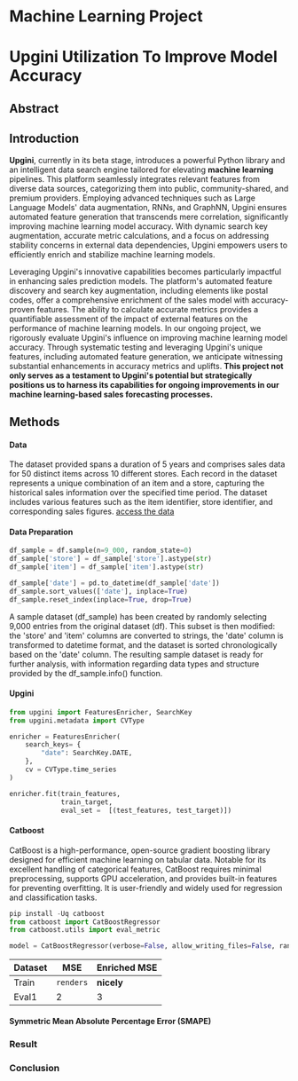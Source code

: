 # Machine Learning Project
# Upgini Utilization To Improve Model Accuracy 

## Abstract
## Introduction

**Upgini**, currently in its beta stage, introduces a powerful Python library and an intelligent data search engine tailored for elevating **machine learning** pipelines. This platform seamlessly integrates relevant features from diverse data sources, categorizing them into public, community-shared, and premium providers. Employing advanced techniques such as Large Language Models' data augmentation, RNNs, and GraphNN, Upgini ensures automated feature generation that transcends mere correlation, significantly improving machine learning model accuracy. With dynamic search key augmentation, accurate metric calculations, and a focus on addressing stability concerns in external data dependencies, Upgini empowers users to efficiently enrich and stabilize machine learning models.

Leveraging Upgini's innovative capabilities becomes particularly impactful in enhancing sales prediction models. The platform's automated feature discovery and search key augmentation, including elements like postal codes, offer a comprehensive enrichment of the sales model with accuracy-proven features. The ability to calculate accurate metrics provides a quantifiable assessment of the impact of external features on the performance of machine learning models. In our ongoing project, we rigorously evaluate Upgini's influence on improving machine learning model accuracy. Through systematic testing and leveraging Upgini's unique features, including automated feature generation, we anticipate witnessing substantial enhancements in accuracy metrics and uplifts. **This project not only serves as a testament to Upgini's potential but strategically positions us to harness its capabilities for ongoing improvements in our machine learning-based sales forecasting processes.**


## Methods
#### Data
The dataset provided spans a duration of 5 years and comprises sales data for 50 distinct items across 10 different stores. Each record in the dataset represents a unique combination of an item and a store, capturing the historical sales information over the specified time period. The dataset includes various features such as the item identifier, store identifier, and corresponding sales figures. 
[access the data](https://www.kaggle.com/competitions/demand-forecasting-kernels-only/overview)
#### Data Preparation
```python
df_sample = df.sample(n=9_000, random_state=0)
df_sample['store'] = df_sample['store'].astype(str)
df_sample['item'] = df_sample['item'].astype(str)

df_sample['date'] = pd.to_datetime(df_sample['date'])
df_sample.sort_values(['date'], inplace=True)
df_sample.reset_index(inplace=True, drop=True)
```
A sample dataset (df_sample) has been created by randomly selecting 9,000 entries from the original dataset (df). This subset is then modified: the 'store' and 'item' columns are converted to strings, the 'date' column is transformed to datetime format, and the dataset is sorted chronologically based on the 'date' column. The resulting sample dataset is ready for further analysis, with information regarding data types and structure provided by the df_sample.info() function.

#### Upgini
``` python
from upgini import FeaturesEnricher, SearchKey
from upgini.metadata import CVType

enricher = FeaturesEnricher(
    search_keys= {
        "date": SearchKey.DATE,
    },
    cv = CVType.time_series
)

enricher.fit(train_features,
             train_target,
             eval_set =  [(test_features, test_target)])
```
#### Catboost
CatBoost is a high-performance, open-source gradient boosting library designed for efficient machine learning on tabular data. Notable for its excellent handling of categorical features, CatBoost requires minimal preprocessing, supports GPU acceleration, and provides built-in features for preventing overfitting. It is user-friendly and widely used for regression and classification tasks.
```python
pip install -Uq catboost
from catboost import CatBoostRegressor
from catboost.utils import eval_metric

model = CatBoostRegressor(verbose=False, allow_writing_files=False, random_state=0)

```
Dataset |  MSE | Enriched MSE 
--- | --- | ---
Train | `renders` | **nicely**
Eval1 | 2 | 3




#### Symmetric Mean Absolute Percentage Error (SMAPE)

### Result

### Conclusion
